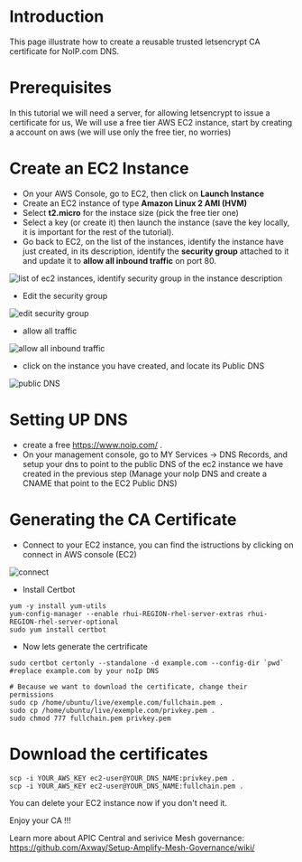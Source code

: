 # Introduction
This page illustrate how to create a reusable trusted letsencrypt CA certificate for NoIP.com DNS.

# Prerequisites
In this tutorial we will need a server, for allowing letsencrypt to issue a certificate for us, We will use a free tier AWS EC2 instance, start by creating a account on aws (we will use only the free tier, no worries) 

# Create an EC2 Instance
- On your AWS Console, go to EC2, then click on **Launch Instance**
- Create an EC2 instance of type **Amazon Linux 2 AMI (HVM)**
- Select **t2.micro** for the instace size (pick the free tier one) 
- Select a key (or create it)  then launch the instance (save the key locally, it is important for the rest of the tutorial). 
- Go back to EC2, on the list of the instances, identify the instance have just created, in its description, identify the **security group** attached to it and update it to **allow all inbound traffic** on port 80. 

![list of ec2 instances, identify security group in the instance description](http://i68.tinypic.com/a88yf.png)
- Edit the security group

![edit security group](http://i65.tinypic.com/2e1cd8n.png)

- allow all traffic 

![allow all inbound traffic](http://i67.tinypic.com/2cikadi.png)

- click on the instance you have created, and locate its Public DNS

![public DNS](http://i65.tinypic.com/10zxndg.png)


# Setting UP DNS
- create a free https://www.noip.com/ . 
- On your management console, go to MY Services -> DNS Records, and setup your dns to point to the public DNS of the ec2 instance we have created in the previous step (Manage your noIp DNS and create a CNAME that point to the EC2 Public DNS)

# Generating the CA Certificate
- Connect to your EC2 instance, you can find the istructions by clicking on connect in AWS console (EC2)

![connect](http://i63.tinypic.com/213otnq.png)

- Install Certbot

```Shell
yum -y install yum-utils
yum-config-manager --enable rhui-REGION-rhel-server-extras rhui-REGION-rhel-server-optional
sudo yum install certbot
```
- Now lets generate the certrificate

```Shell
sudo certbot certonly --standalone -d example.com --config-dir `pwd` #replace example.com by your noIp DNS

# Because we want to download the certificate, change their permissions
sudo cp /home/ubuntu/live/exemple.com/fullchain.pem .
sudo cp /home/ubuntu/live/exemple.com/privkey.pem .
sudo chmod 777 fullchain.pem privkey.pem
```

# Download the certificates
```Shell
scp -i YOUR_AWS_KEY ec2-user@YOUR_DNS_NAME:privkey.pem .
scp -i YOUR_AWS_KEY ec2-user@YOUR_DNS_NAME:fullchain.pem .
```
You can delete your EC2 instance now if you don't need it. 

Enjoy your CA !!!

Learn more about APIC Central and serivice Mesh governance: https://github.com/Axway/Setup-Amplify-Mesh-Governance/wiki/ 

